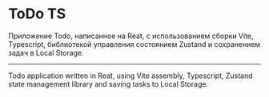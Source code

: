 # ToDo TS


Приложение Todo, написанное на Reat, с использованием сборки Vite, Typescript, библиотекой управления состоянием Zustand и сохранением задач в Local Storage.

---

Todo application written in Reat, using Vite assembly, Typescript, Zustand state management library and saving tasks to Local Storage.
